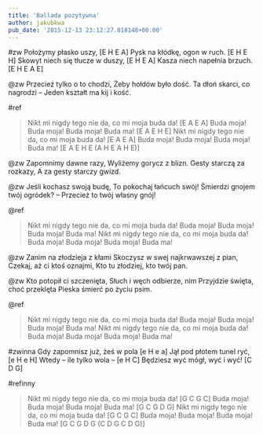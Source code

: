 ```yaml
---
title: 'Ballada pozytywna'
author: jakubkwa
pub_date: '2015-12-13 23:12:27.018148+00:00'
---
```


#zw
Położymy płasko uszy, [E H E A]
Pysk na kłódkę, ogon w ruch. [E H E H]
Skowyt niech się tłucze w duszy, [E H E A]
Kasza niech napełnia brzuch. [E H E A E]

@zw
Przecież tylko o to chodzi,
Żeby hołdów było dość.
Ta dłoń skarci, co nagrodzi –
Jeden kształt ma kij i kość.

#ref
>Nikt mi nigdy tego nie da, co mi moja buda da! [E A E A]
>Buda moja! Buda moja! Buda moja! Buda ma! [E A E H E]
>Nikt mi nigdy tego nie da, co mi moja buda da! [E A E A]
>Buda moja! Buda moja! Buda moja! Buda ma! [E A E H E (A H E A H E)]

@zw
Zapomnimy dawne razy,
Wyliżemy gorycz z blizn.
Gesty starczą za rozkazy,
A za gesty starczy gwizd.

@zw
Jeśli kochasz swoją budę,
To pokochaj łańcuch swój!
Śmierdzi gnojem twój ogródek? –
Przecież to twój własny gnój!

@ref
>Nikt mi nigdy tego nie da, co mi moja buda da!
>Buda moja! Buda moja! Buda moja! Buda ma!
>Nikt mi nigdy tego nie da, co mi moja buda da!
>Buda moja! Buda moja! Buda moja! Buda ma!

@zw
Zanim na złodzieja z kłami
Skoczysz w swej najkrwawszej z pian,
Czekaj, aż ci ktoś oznajmi,
Kto tu złodziej, kto twój pan.

@zw
Kto potopił ci szczenięta,
Słuch i węch odbierze, nim
Przyjdzie święta, choć przeklęta
Pieska śmierć po życiu psim.

@ref
>Nikt mi nigdy tego nie da, co mi moja buda da!
>Buda moja! Buda moja! Buda moja! Buda ma!
>Nikt mi nigdy tego nie da, co mi moja buda da!
>Buda moja! Buda moja! Buda moja! Buda ma!

#zwinna
Gdy zapomnisz już, żeś w pola [e H e a]
Jął pod płotem tunel ryć, [e H e H]
Wtedy – ile tylko wola – [e H C]
Będziesz wyć mógł, wyć i wyć! [C D G]

#refinny
>Nikt mi nigdy tego nie da, co mi moja buda da! [G C G C]
>Buda moja! Buda moja! Buda moja! Buda ma! [G C G D G]
>Nikt mi nigdy tego nie da, co mi moja buda da! [G C G C]
>Buda moja! Buda moja! Buda moja! Buda ma! [G C G D G (C D G C D G)]
